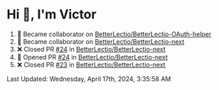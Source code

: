 <h1>Hi 👋, I'm Victor </h1>

<!--RECENT_ACTIVITY:start-->
1. 🤝 Became collaborator on [BetterLectio/BetterLectio-OAuth-helper](https://github.com/BetterLectio/BetterLectio-OAuth-helper)<br>
2. 🤝 Became collaborator on [BetterLectio/BetterLectio-next](https://github.com/BetterLectio/BetterLectio-next)<br>
3. ❌ Closed PR [#24](https://github.com/BetterLectio/BetterLectio-next/pull/24) in [BetterLectio/BetterLectio-next](https://github.com/BetterLectio/BetterLectio-next)<br>
4. 💪 Opened PR [#24](https://github.com/BetterLectio/BetterLectio-next/pull/24) in [BetterLectio/BetterLectio-next](https://github.com/BetterLectio/BetterLectio-next)<br>
5. ❌ Closed PR [#23](https://github.com/BetterLectio/BetterLectio-next/pull/23) in [BetterLectio/BetterLectio-next](https://github.com/BetterLectio/BetterLectio-next)<br>
<!--RECENT_ACTIVITY:end-->

<!--RECENT_ACTIVITY:last_update-->
Last Updated: Wednesday, April 17th, 2024, 3:35:58 AM
<!--RECENT_ACTIVITY:last_update_end-->
